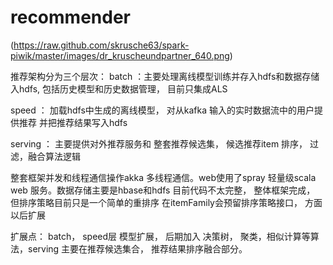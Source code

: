 # recommender
(https://raw.github.com/skrusche63/spark-piwik/master/images/dr_kruscheundpartner_640.png)

推荐架构分为三个层次：
batch ：主要处理离线模型训练并存入hdfs和数据存储入hdfs, 包括历史模型和历史数据管理， 目前只集成ALS

speed ： 加载hdfs中生成的离线模型， 对从kafka 输入的实时数据流中的用户提供推荐 并把推荐结果写入hdfs

serving ： 主要提供对外推荐服务和 整套推荐候选集， 候选推荐item 排序， 过滤，融合算法逻辑 

整套框架并发和线程通信操作akka 多线程通信。web使用了spray 轻量级scala web 服务。数据存储主要是hbase和hdfs
目前代码不太完整， 整体框架完成， 但排序策略目前只是一个简单的重排序 在itemFamily会预留排序策略接口， 方面以后扩展

扩展点： batch， speed层 模型扩展， 后期加入 决策树， 聚类，相似计算等算法，serving 主要在推荐候选集合， 推荐结果排序融合部分。
